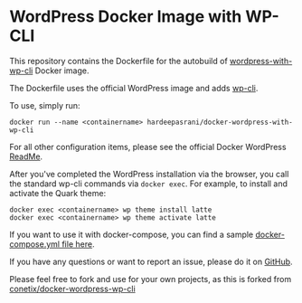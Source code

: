 # WordPress Docker Image with WP-CLI

This repository contains the Dockerfile for the autobuild of [wordpress-with-wp-cli](https://hub.docker.com/r/hardeepasrani/docker-wordpress-with-wp-cli/) Docker image.

The Dockerfile uses the official WordPress image and adds [wp-cli](http://wp-cli.org/).

To use, simply run: 

```
docker run --name <containername> hardeepasrani/docker-wordpress-with-wp-cli
```

For all other configuration items, please see the official Docker WordPress [ReadMe](https://github.com/docker-library/docs/tree/master/wordpress).

After you've completed the WordPress installation via the browser, you call the standard wp-cli commands via `docker exec`. For example, to install and activate the Quark theme:

```
docker exec <containername> wp theme install latte
docker exec <containername> wp theme activate latte
```

If you want to use it with docker-compose, you can find a sample [docker-compose.yml file here](https://gist.github.com/HardeepAsrani/badd41d084658aec2781f07acf351c10).

If you have any questions or want to report an issue, please do it on [GitHub](https://github.com/HardeepAsrani/docker-wordpress-with-wp-cli/).

Please feel free to fork and use for your own projects, as this is forked from [conetix/docker-wordpress-wp-cli](https://github.com/conetix/docker-wordpress-wp-cli)
